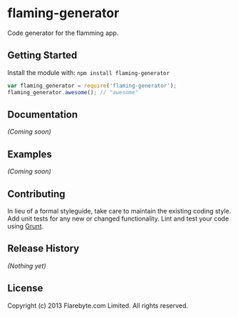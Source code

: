 # flaming-generator

Code generator for the flamming app.

## Getting Started
Install the module with: `npm install flaming-generator`

```javascript
var flaming_generator = require('flaming-generator');
flaming_generator.awesome(); // "awesome"
```

## Documentation
_(Coming soon)_

## Examples
_(Coming soon)_

## Contributing
In lieu of a formal styleguide, take care to maintain the existing coding style. Add unit tests for any new or changed functionality. Lint and test your code using [Grunt](http://gruntjs.com/).

## Release History
_(Nothing yet)_

## License
Copyright (c) 2013 Flarebyte.com Limited.
All rights reserved.

